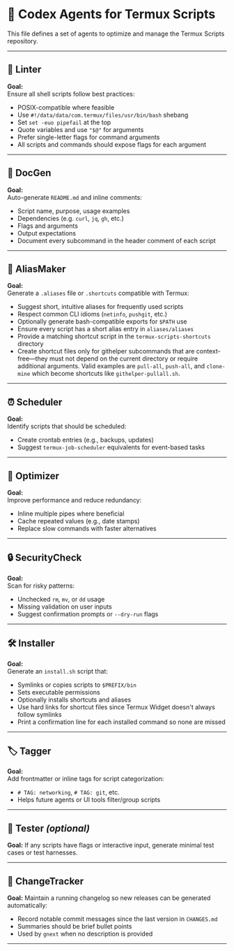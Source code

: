 # 🧠 Codex Agents for Termux Scripts

This file defines a set of agents to optimize and manage the Termux Scripts repository.

---

## 🚦 Linter

**Goal:**  
Ensure all shell scripts follow best practices:

- POSIX-compatible where feasible
- Use `#!/data/data/com.termux/files/usr/bin/bash` shebang
- Set `set -euo pipefail` at the top
- Quote variables and use `"$@"` for arguments
- Prefer single-letter flags for command arguments
- All scripts and commands should expose flags for each argument

---

## 📝 DocGen

**Goal:**  
Auto-generate `README.md` and inline comments:

- Script name, purpose, usage examples
- Dependencies (e.g. `curl`, `jq`, `gh`, etc.)
- Flags and arguments
- Output expectations
- Document every subcommand in the header comment of each script

---

## 🔗 AliasMaker

**Goal:**  
Generate a `.aliases` file or `.shortcuts` compatible with Termux:

- Suggest short, intuitive aliases for frequently used scripts
- Respect common CLI idioms (`netinfo`, `pushgit`, etc.)
- Optionally generate bash-compatible exports for `$PATH` use
- Ensure every script has a short alias entry in `aliases/aliases`
- Provide a matching shortcut script in the `termux-scripts-shortcuts` directory
- Create shortcut files only for githelper subcommands that are
  context-free—they must not depend on the current directory or require
  additional arguments. Valid examples are `pull-all`, `push-all`, and
  `clone-mine` which become shortcuts like `githelper-pullall.sh`.

---

## ⏰ Scheduler

**Goal:**  
Identify scripts that should be scheduled:

- Create crontab entries (e.g., backups, updates)
- Suggest `termux-job-scheduler` equivalents for event-based tasks

---

## 🧼 Optimizer

**Goal:**  
Improve performance and reduce redundancy:

- Inline multiple pipes where beneficial
- Cache repeated values (e.g., date stamps)
- Replace slow commands with faster alternatives

---

## 🔒 SecurityCheck

**Goal:**  
Scan for risky patterns:

- Unchecked `rm`, `mv`, or `dd` usage
- Missing validation on user inputs
- Suggest confirmation prompts or `--dry-run` flags

---

## 🛠 Installer

**Goal:**  
Generate an `install.sh` script that:

- Symlinks or copies scripts to `$PREFIX/bin`
- Sets executable permissions
- Optionally installs shortcuts and aliases
- Use hard links for shortcut files since Termux Widget doesn't
  always follow symlinks
- Print a confirmation line for each installed command so none are missed

---

## 🏷 Tagger

**Goal:**  
Add frontmatter or inline tags for script categorization:

- `# TAG: networking`, `# TAG: git`, etc.
- Helps future agents or UI tools filter/group scripts

---

## 🧪 Tester _(optional)_

**Goal:**
If any scripts have flags or interactive input, generate minimal test cases or test harnesses.

---

## 📝 ChangeTracker

**Goal:**
Maintain a running changelog so new releases can be generated automatically:

- Record notable commit messages since the last version in `CHANGES.md`
- Summaries should be brief bullet points
- Used by `gnext` when no description is provided

---
